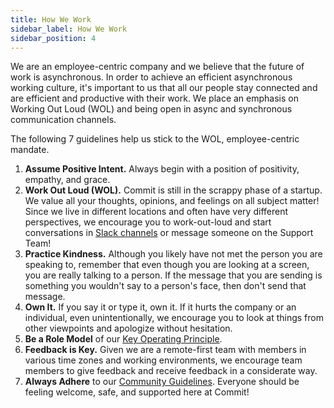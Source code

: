 ```yaml
---
title: How We Work
sidebar_label: How We Work
sidebar_position: 4
---
```


We are an employee-centric company and we believe that the future of work is asynchronous. In order to achieve an efficient asynchronous working culture, it's important to us that all our people stay connected and are efficient and productive with their work. We place an emphasis on Working Out Loud (WOL) and being open in async and synchronous communication channels. 
 
The following 7 guidelines help us stick to the WOL, employee-centric mandate. 

1. **Assume Positive Intent.** Always begin with a position of positivity, empathy, and grace.
2. **Work Out Loud (WOL).** Commit is still in the scrappy phase of a startup. We value all your thoughts, opinions, and feelings on all subject matter! Since we live in different locations and often have very different perspectives, we encourage you to work-out-loud and start conversations in [Slack channels](https://docs.commit.dev/contribute/slack) or message someone on the Support Team! 
3. **Practice Kindness.** Although you likely have not met the person you are speaking to, remember that even though you are looking at a screen, you are really talking to a person. If the message that you are sending is something you wouldn't say to a person's face, then don't send that message. 
4. **Own It.** If you say it or type it, own it. If it hurts the company or an individual, even unintentionally, we encourage you to look at things from other viewpoints and apologize without hesitation.
5. **Be a Role Model** of our [Key Operating Principle](https://docs.commit.dev/about/key-operating-principle).
6. **Feedback is Key.** Given we are a remote-first team with members in various time zones and working environments, we encourage team members to give feedback and receive feedback in a considerate way.
7. **Always Adhere** to our [Community Guidelines](https://docs.commit.dev/about/code-of-conduct#community-guidelines). Everyone should be feeling welcome, safe, and supported here at Commit! 
